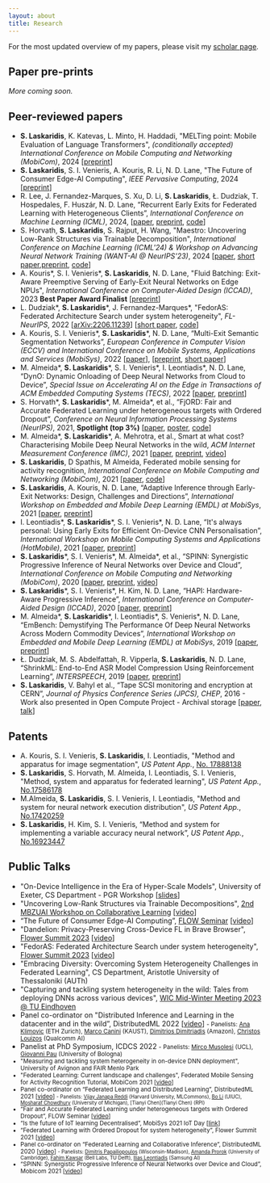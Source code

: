 ```yaml
---
layout: about
title: Research
---
```


For the most updated overview of my papers, please visit my [scholar page](https://scholar.google.com/citations?user=TcVC--IAAAAJ&hl=en).

## Paper pre-prints

_More coming soon._

## Peer-reviewed papers

* **S. Laskaridis**, K. Katevas, L. Minto, H. Haddadi, "MELTing point: Mobile Evaluation of Language Transformers", _(conditionally accepted) International Conference on Mobile Computing and Networking (MobiCom)_, 2024 \[[preprint](https://arxiv.org/abs/2403.12844)\]
* **S. Laskaridis**, S. I. Venieris, A. Kouris, R. Li, N. D. Lane, "The Future of Consumer Edge-AI Computing", _IEEE Pervasive Computing_, 2024 \[[preprint](https://arxiv.org/abs/2210.10514)\]
* R. Lee, J. Fernandez-Marques, S. Xu, D. Li, **S. Laskaridis**, Ł. Dudziak, T. Hospedales, F. Huszár, N. D. Lane, “Recurrent Early
Exits for Federated Learning with Heterogeneous Clients”, _International Conference on Machine Learning (ICML)_, 2024, \[[paper](https://openreview.net/forum?id=w4B42sxNq3), [preprint](https://arxiv.org/abs/2405.14791), [code](https://github.com/stevelaskaridis/reefl)\]
* S. Horvath, **S. Laskaridis**, S. Rajput, H. Wang, "Maestro: Uncovering Low-Rank Structures via Trainable Decomposition", _International Conference on Machine Learning (ICML'24) & Workshop on Advancing Neural Network Training (WANT-AI @ NeurIPS'23)_, 2024 \[[paper](https://openreview.net/forum?id=7bjyambg4x), [short paper](https://openreview.net/forum?id=HsuDlFYL82),[preprint](https://arxiv.org/abs/2308.14929), [code](https://github.com/stevelaskaridis/maestro-lod)\]
* A. Kouris\*, S. I. Venieris\*, **S. Laskaridis**, N. D. Lane, "Fluid Batching: Exit-Aware Preemptive Serving of Early-Exit Neural Networks on Edge NPUs", _International Conference on Computer-Aided Design (ICCAD)_, 2023 **Best Paper Award Finalist** \[[preprint](https://arxiv.org/abs/2209.13443)\]
* L. Dudziak\*, **S. Laskaridis**\*, J. Fernandez-Marques\*, "FedorAS: Federated Architecture Search under system heterogeneity", _FL-NeurIPS_, 2022 \[[arXiv:2206.11239](https://arxiv.org/abs/2206.11239)\] \[[short paper](https://openreview.net/forum?id=C1NtSM4Q4i3), [code](https://github.com/SamsungLabs/FedorAS)\]
* A. Kouris, S. I. Venieris\*, **S. Laskaridis**\*, N. D. Lane, “Multi-Exit Semantic Segmentation Networks”, _European Conference in Computer Vision (ECCV) and International Conference on Mobile Systems, Applications and Services (MobiSys)_, 2022 \[[paper](https://www.ecva.net/papers/eccv_2022/papers_ECCV/papers/136810326.pdf)\], \[[preprint](https://arxiv.org/abs/2106.03527), [short paper](https://dl.acm.org/doi/abs/10.1145/3498361.3538791)\]
* M. Almeida\*, **S. Laskaridis**\*, S. I. Venieris\*, I. Leontiadis\*, N. D. Lane, “DynO: Dynamic Onloading of Deep Neural Networks from Cloud to Device”, _Special Issue on Accelerating AI on the Edge in Transactions of ACM Embedded Computing Systems (TECS)_, 2022 \[[paper](https://dl.acm.org/doi/10.1145/3510831), [preprint](https://arxiv.org/abs/2104.09949)\]
* S. Horvath\*, **S. Laskaridis**\*, M. Almeida\*, et al., “FjORD: Fair and Accurate Federated Learning under heterogeneous targets with Ordered Dropout”, _Conference on Neural Information Processing Systems (NeurIPS)_, 2021, **Spotlight (top 3%)** \[[paper](https://openreview.net/forum?id=4fLr7H5D_eT), [poster](https://cdn.gather.town/storage.googleapis.com/gather-town.appspot.com/uploads/dvJbP2PIrIHmxhmk/nZbgRwM3fA39xABVqwjHAD), [code](https://github.com/adap/flower/tree/main/baselines/fjord)\]
* M. Almeida\*, **S. Laskaridis**\*, A. Mehrotra, et al., Smart at what cost? Characterising Mobile Deep Neural Networks in the wild, _ACM Internet Measurement Conference (IMC)_, 2021 \[[paper](https://dl.acm.org/doi/abs/10.1145/3487552.3487863), [preprint](https://arxiv.org/abs/2109.13963), [video](https://www.youtube.com/watch?v=6iNXymLu7Ic)\]
* **S. Laskaridis**, D Spathis, M Almeida, Federated mobile sensing for activity recognition, _International Conference on Mobile Computing and Networking (MobiCom)_, 2021 \[[paper](https://dl.acm.org/doi/abs/10.1145/3447993.3488031), [code](https://gitlab.com/stevelaskaridis/federatedsensing-mobicom21)\]
* **S. Laskaridis**, A. Kouris, N. D. Lane, “Adaptive Inference through Early-Exit Networks: Design, Challenges and Directions”, _International Workshop on Embedded and Mobile Deep Learning (EMDL) at MobiSys_, 2021 \[[paper](https://dl.acm.org/doi/10.1145/3469116.3470012), [preprint](https://arxiv.org/abs/2106.05022)\]
* I. Leontiadis\*, **S. Laskaridis**\*, S. I. Venieris\*, N. D. Lane, “It's always personal: Using Early Exits for Efficient On-Device CNN Personalisation”, _International Workshop on Mobile Computing Systems and Applications (HotMobile)_, 2021 \[[paper](https://dl.acm.org/doi/abs/10.1145/3446382.3448359), [preprint](https://arxiv.org/abs/2102.01393)\]
* **S. Laskaridis**\*, S. I. Venieris\*, M. Almeida\*, et al., “SPINN: Synergistic Progressive Inference of Neural Networks over Device and Cloud”, _International Conference on Mobile Computing and Networking (MobiCom)_, 2020 \[[paper](https://dl.acm.org/doi/10.1145/3372224.3419194), [preprint](https://arxiv.org/abs/2008.06402), [video](https://www.youtube.com/watch?v=Vzs_VU9K0b0)\]
* **S. Laskaridis**\*, S. I. Venieris\*, H. Kim, N. D. Lane, “HAPI: Hardware-Aware Progressive Inference”, _International Conference on Computer-Aided Design (ICCAD)_, 2020 \[[paper](https://dl.acm.org/doi/abs/10.1145/3400302.3415698), [preprint](https://arxiv.org/abs/2008.03997)\]
* M. Almeida\*, **S. Laskaridis**\*, I. Leontiadis\*, S. Venieris*, N. D. Lane, “EmBench: Demystifying The Performance Of Deep Neural Networks Across Modern Commodity Devices”, _International Workshop on Embedded and Mobile Deep Learning (EMDL) at MobiSys_, 2019 \[[paper](https://dl.acm.org/doi/abs/10.1145/3325413.3329793), [preprint](https://arxiv.org/abs/1905.07346)\]
* Ł. Dudziak, M. S. Abdelfattah, R. Vipperla, **S. Laskaridis**, N. D. Lane, “ShrinkML: End-to-End ASR Model Compression Using Reinforcement Learning”, _INTERSPEECH_, 2019 \[[paper](https://www.isca-speech.org/archive/Interspeech_2019/abstracts/2811.html), [preprint](https://arxiv.org/abs/1907.03540)\]
* **S. Laskaridis**, V. Bahyl et al., “Tape SCSI monitoring and encryption at CERN”, _Journal of Physics Conference Series (JPCS), CHEP_, 2016 - Work also presented in Open Compute Project - Archival storage \[[paper](https://iopscience.iop.org/article/10.1088/1742-6596/898/6/062005/meta), [talk](https://www.youtube.com/watch?v=6wkXJiy_3ZE)\]

## Patents

* A. Kouris, S. I. Venieris, **S. Laskaridis**, I. Leontiadis, "Method and apparatus for image segmentation", _US Patent App._, [No.
17888138](https://patents.google.com/patent/US20230128637A1/en)
* **S. Laskaridis**, S. Horvath, M. Almeida, I. Leontiadis, S. I. Venieris, "Method, system and apparatus for federated learning", _US Patent App._, [No.17586178](https://patents.google.com/patent/US20220245459A1/en)
* M.Almeida, **S. Laskaridis**, S. I. Venieris, I. Leontiadis, "Method and system for neural network execution distribution", _US Patent App._, [No.17420259](https://patents.google.com/patent/US20220083386A1/en)
* **S. Laskaridis**, H. Kim, S. I. Venieris, “Method and system for implementing a variable accuracy neural network”, _US Patent App._, [No.16923447](https://patents.google.com/patent/US20210012194A1/en)

## Public Talks

* "On-Device Intelligence in the Era of Hyper-Scale Models", University of Exeter, CS Department - PGR Workshop \[[slides](https://drive.google.com/file/d/12i3VJB5RR_dxgE1WO-qXuDzV5OBawD8S/view?usp=drive_link)\]
* "Uncovering Low-Rank Structures via Trainable Decompositions", [2nd MBZUAI Workshop on Collaborative Learning](https://mbzuai-cl.github.io/2023/) \[[video](https://www.youtube.com/watch?v=aYkCAIEtEFM)\]
* “The Future of Consumer Edge-AI Computing”, [FLOW Seminar](https://sites.google.com/view/one-world-seminar-series-flow/home) \[[video](https://www.youtube.com/watch?v=WyKxGKy_rnk)\]
* "Dandelion: Privacy-Preserving Cross-Device FL in Brave Browser", [Flower Summit 2023](https://flower.dev/conf/flower-summit-2023/) \[[video](https://www.youtube.com/watch?v=tdY2KITLR74)\]
* "FedorAS: Federated Architecture Search under system heterogeneity", [Flower Summit 2023](https://flower.dev/conf/flower-summit-2023/) \[[video](https://www.youtube.com/watch?v=UuEbMuAoCXA)\]
* "Embracing Diversity: Overcoming System Heterogeneity Challenges in Federated Learning", CS Department, Aristotle University of Thessaloniki (AUTh)
* "Capturing and tackling system heterogeneity in the wild: Tales from deploying DNNs across various devices", [WIC Mid-Winter Meeting 2023 @ TU Eindhoven](https://sites.google.com/view/wic-mid-winter-meeting-2023/invited-speakers)
* Panel co-ordinator on "Distributed Inference and Learning in the datacenter and in the wild”, DistributedML 2022 \[[video](https://www.youtube.com/watch?v=DCBiLRsFY24)\]
    <small>- Panelists: [Ana Klimovic](https://anakli.inf.ethz.ch/) (ETH Zurich), [Marco Canini](https://mcanini.github.io/) (KAUST), [Dimitrios Dimitriadis](https://scholar.google.com/citations?user=AQSvco0AAAAJ&hl=en) (Amazon), [Christos Louizos](https://scholar.google.nl/citations?user=xrSUChoAAAAJ&hl=en) (Qualcomm AI)</small>
* Panelist at PhD Symposium, ICDCS 2022
    <small>- Panelists: [Mirco Musolesi](https://scholar.google.co.uk/citations?user=8t4SqVwAAAAJ&hl=en) (UCL), [Giovanni Pau](https://scholar.google.com/citations?user=jLEgvnsAAAAJ&hl=en) (University of Bologna)
* "Measuring and tackling system heterogeneity in on-device DNN deployment", University of Avignon and FAIR Menlo Park
* "Federated Learning: Current landscape and challenges", Federated Mobile Sensing for Activity Recognition Tutorial, MobiCom 2021 \[[video](https://www.youtube.com/watch?v=PLWxYEF1vVg)\]
* Panel co-ordinator on “Federated Learning and Distributed Learning”, DistributedML 2021 \[[video](https://www.youtube.com/watch?v=BpjiNASR4YA)\]
    <small>- Panelists: [Vijay Janapa Reddi](https://scholar.harvard.edu/vijay-janapa-reddi/home) (Harvard University, MLCommons), [Bo Li](https://cs.illinois.edu/about/people/faculty/lbo) (UIUC), [Mosharaf Chowdhury](https://www.mosharaf.com/) (University of Michigan), [Tianyi Chen](Tianyi Chen) (RPI)</small>
* “Fair and Accurate Federated Learning under heterogeneous targets with Ordered Dropout”, FLOW Seminar \[[video](https://www.youtube.com/watch?v=U4tEx3VqPdk)\]
* “Is the future of IoT learning Decentralised”, MobiSys 2021 IoT Day \[[link](https://www.sigmobile.org/mobisys/2021/iot.html)\]
* “Federated Learning with Ordered Dropout for system heterogeneity”, Flower Summit 2021 \[[video](https://www.youtube.com/watch?v=3snQGkzmbFA)\]
* Panel co-ordinator on “Federated Learning and Collaborative Inference”, DistributedML 2020 \[[video](https://www.youtube.com/watch?v=nRAsU31VTKc)\]
    <small>- Panelists: [Dimitris Papailiopoulos](https://papail.io/) (Wisconsin-Madison), [Amanda Prorok](https://www.cst.cam.ac.uk/people/asp45) (University of Cambridge), [Fahim Kawsar](http://www.fahim-kawsar.net/) (Bell Labs, TU Delft), [Ilias Leontiadis](https://leontiadis.net/) (Samsung AI)</small>
* “SPINN: Synergistic Progressive Inference of Neural Networks over Device and Cloud”, Mobicom 2021 \[[video](https://www.youtube.com/watch?v=Vzs_VU9K0b0)\]


